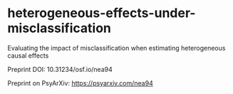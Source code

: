 # heterogeneous-effects-under-misclassification
Evaluating the impact of misclassification when estimating heterogeneous causal effects

Preprint DOI: 10.31234/osf.io/nea94

Preprint on PsyArXiv: https://psyarxiv.com/nea94
